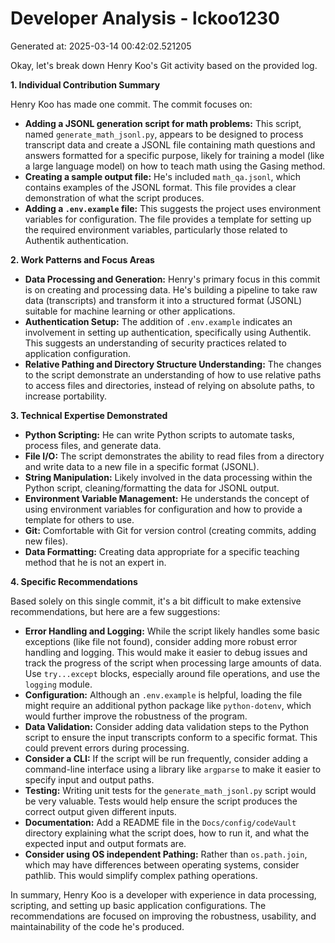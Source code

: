 # Developer Analysis - lckoo1230
Generated at: 2025-03-14 00:42:02.521205

Okay, let's break down Henry Koo's Git activity based on the provided log.

**1. Individual Contribution Summary**

Henry Koo has made one commit.  The commit focuses on:

*   **Adding a JSONL generation script for math problems:** This script, named `generate_math_jsonl.py`, appears to be designed to process transcript data and create a JSONL file containing math questions and answers formatted for a specific purpose, likely for training a model (like a large language model) on how to teach math using the Gasing method.
*   **Creating a sample output file:** He's included `math_qa.jsonl`, which contains examples of the JSONL format. This file provides a clear demonstration of what the script produces.
*   **Adding a `.env.example` file:** This suggests the project uses environment variables for configuration. The file provides a template for setting up the required environment variables, particularly those related to Authentik authentication.

**2. Work Patterns and Focus Areas**

*   **Data Processing and Generation:**  Henry's primary focus in this commit is on creating and processing data. He's building a pipeline to take raw data (transcripts) and transform it into a structured format (JSONL) suitable for machine learning or other applications.
*   **Authentication Setup:** The addition of `.env.example` indicates an involvement in setting up authentication, specifically using Authentik. This suggests an understanding of security practices related to application configuration.
*   **Relative Pathing and Directory Structure Understanding:** The changes to the script demonstrate an understanding of how to use relative paths to access files and directories, instead of relying on absolute paths, to increase portability.

**3. Technical Expertise Demonstrated**

*   **Python Scripting:** He can write Python scripts to automate tasks, process files, and generate data.
*   **File I/O:** The script demonstrates the ability to read files from a directory and write data to a new file in a specific format (JSONL).
*   **String Manipulation:** Likely involved in the data processing within the Python script, cleaning/formatting the data for JSONL output.
*   **Environment Variable Management:** He understands the concept of using environment variables for configuration and how to provide a template for others to use.
*   **Git:** Comfortable with Git for version control (creating commits, adding new files).
*   **Data Formatting:** Creating data appropriate for a specific teaching method that he is not an expert in.

**4. Specific Recommendations**

Based solely on this single commit, it's a bit difficult to make extensive recommendations, but here are a few suggestions:

*   **Error Handling and Logging:** While the script likely handles some basic exceptions (like file not found), consider adding more robust error handling and logging.  This would make it easier to debug issues and track the progress of the script when processing large amounts of data. Use `try...except` blocks, especially around file operations, and use the `logging` module.
*   **Configuration:** Although an `.env.example` is helpful, loading the file might require an additional python package like `python-dotenv`, which would further improve the robustness of the program.
*   **Data Validation:**  Consider adding data validation steps to the Python script to ensure the input transcripts conform to a specific format. This could prevent errors during processing.
*   **Consider a CLI:** If the script will be run frequently, consider adding a command-line interface using a library like `argparse` to make it easier to specify input and output paths.
*   **Testing:**  Writing unit tests for the `generate_math_jsonl.py` script would be very valuable.  Tests would help ensure the script produces the correct output given different inputs.
*   **Documentation:** Add a README file in the `Docs/config/codeVault` directory explaining what the script does, how to run it, and what the expected input and output formats are.
*    **Consider using OS independent Pathing:** Rather than `os.path.join`, which may have differences between operating systems, consider pathlib. This would simplify complex pathing operations.

In summary, Henry Koo is a developer with experience in data processing, scripting, and setting up basic application configurations. The recommendations are focused on improving the robustness, usability, and maintainability of the code he's produced.

